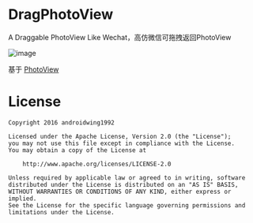 # DragPhotoView
A Draggable PhotoView Like Wechat，高仿微信可拖拽返回PhotoView


![image](https://github.com/githubwing/DragPhotoView/raw/master/img/img.gif)


基于 [PhotoView](https://github.com/chrisbanes/PhotoView)




# License

    Copyright 2016 androidwing1992

    Licensed under the Apache License, Version 2.0 (the "License");
    you may not use this file except in compliance with the License.
    You may obtain a copy of the License at
    
        http://www.apache.org/licenses/LICENSE-2.0
    
    Unless required by applicable law or agreed to in writing, software
    distributed under the License is distributed on an "AS IS" BASIS,
    WITHOUT WARRANTIES OR CONDITIONS OF ANY KIND, either express or implied.
    See the License for the specific language governing permissions and
    limitations under the License.
